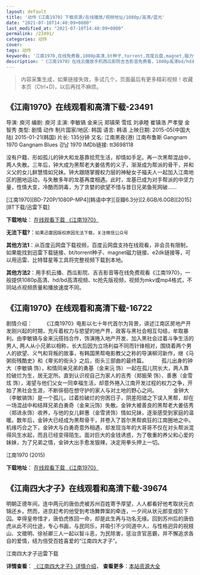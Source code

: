 ```yaml
---
layout: default
title: '动作《江南1970》下载资源/在线播放/视频地址/1080p/高清/蓝光'
date: "2021-07-10T14:40:09+0800"
last_modified_at: "2021-07-10T14:40:09+0800"
permalink: /23491/
categories: 动作
cover:
tags: 动作
keywords: '江南1970,在线免费看,1080p高清,bt种子,torrent,百度云盘,magnet,磁力链,迅雷下载资源'
description: '《江南1970》在线云播放手机西瓜影院吉吉影音免费看，1080p高清bd/hd未删减完整版和tc抢先枪版，mkv/mp4格式，附带bt/torrent种子、magnet/磁力链、百度云盘、网盘资源迅雷下载链接'
---
```


>内容采集生成，如果链接失效，多试几个，页面最后有更多精彩视频！收藏本页（Ctrl+D)，以后再找不麻烦。


## 《江南1970》在线观看和高清下载-23491

导演: 庾河 编剧: 庾河 主演: 李敏镐 金来沅 郑镇荣 雪炫 刘承睦 崔镇浩 严孝燮 金智秀 类型: 剧情 动作 制片国家/地区: 韩国 语言: 韩语 上映日期: 2015-05(中国大陆) 2015-01-21(韩国) 片长: 135分钟 又名: 江南黑夜(港) 江南布鲁斯 Gangnam 1970 Gangnam Blues 강남 1970 IMDb链接: tt3698118

没有户籍、形如孤儿的钟大和龙基靠拾荒生活，却情如手足。再一次黑帮混战中，两人失散。三年后，钟大成为黑帮老大姜佶秀的义子，渐渐成为帮派的骨干，并和义父的女儿鲜慧情如兄妹。钟大跟随掌握权力层的神秘女子福夫人一起加入江南地区的圈地运动，与失散多年的龙基再度相遇。此时，龙基已成为对手帮派的中坚力量，性情大变，冷酷而阴毒，为了贪婪的欲望不惜与昔日兄弟鱼死网破……


[江南1970][BD-720P/1080P-MP4][韩语中字][豆瓣6.3分][2.6GB/6.0GB][2015][BT下载/迅雷下载]

**下载地址**： [在线观看下载 《江南1970》](https://www.btdx8.com/torrent/gangnam_1970_2015.html) 


**无法下载?**：`如果迅雷因版权原因无法下载，关注微信公众号 `

**其他方法1**：从百度云网盘下载视频，百度云网盘支持在线观看，非会员有限制，如果能找到迅雷下载链接、bt/torrent种子、magnet磁力链接、e2dk链接等，可以用迅雷、比特彗星等工具将完整视频下载到本地。

**其他方法2**：用手机云播、西瓜影院、吉吉影音等在线免费观看《江南1970》，一般提供1080p高清、hd/bd高清视频、tc抢先版视频，视频为mkv或mp4格式，不同站点视频质量和播放速度不同。


## 《江南1970》在线观看和高清下载-16722

剧情介绍：        《江南1970》电影以七十年代首尔为背景，讲述江南区房地产开发刚兴起的时期，充斥着权力与慾望的地产界，政客与黑社会相互勾结，牟取暴利。由李敏镐与金来沅搭挡合作，饰演捲入地产开发、加入黑社会过着斗争生活的男人, 两人从小兄弟以相称，长大后因为立场利益不同而针锋相对，围绕着两个男人的欲望、义气和背叛的故事，有韩国黑帮电影教父之称的导演柳河新作，继《马粥街残酷史》和《卑劣的街头》之后，街头三部曲的最终篇。            孤儿出身的钟大（李敏镐 饰），和情同亲兄弟的勇基（金来沅 饰）一起在孤儿院长大，两人靠捡破烂为生，居无定所。直到认识视自己为家人的吉秀（郑振荣 饰）、善惠（金雪炫 饰），渴望与他们父女一同幸福生活，却意外捲入江南开发过程的权力之争，开始了黑社会生涯，不断徘徊在想守护的家人与对土地的野心之间。             金钟大（李敏镐饰）是一个孤儿，过着捡破烂的穷困日子，阴差阳错之下误入黑帮，却在一场混战中和结拜兄弟白勇奇（金来沅饰）失散。金钟大被善良的黑帮老大姜佶秀（郑进永饰）收养，与他的女儿鲜惠（金雪贤饰）情如兄妹，逐渐感受到家庭的温暖。数年后，金钟大已经成为黑帮骨干，并卷入了首尔黑帮疯狂的江南圈地之中。机缘巧合之下，金钟大与白勇奇意外相遇，却发现当年的大哥哥不仅在对头帮派混得风生水起，而且已经变得陌生。面对巨大的金钱诱惑，为了敬重的养父和心爱的妹妹，为了兄弟之情，金钟大出手愈发狠辣，决定用拳头押上一切。


江南1970 (2015)

**下载地址**： [在线观看下载 《江南1970》](https://www.btbtdy.me/btdy/dy371.html) 


## 《江南四大才子》在线观看和高清下载-39674

明朝正德年间，连中两元的唐伯虎被苏州百姓寄予厚望，人人都看好他考取状元衣锦还乡。然而，进京赶考的他受到考场舞弊案的牵连，一夕间从状元郎变成阶下囚。幸得皇帝惜才，唐伯虎拣回一命，却是此生再与功名无缘。回到苏州后的唐伯虎从此不问仕途，专心书画，与民同乐，并吸引不少同道中人，与性格迥异的祝枝山、文徵明、徐祯卿三人一起以智斗恶，为民除害，惩治贪官恶霸，并不懈追求各自的爱情，结为倍受百姓喜爱的&ldquo;江南四大才子”。<br />


江南四大才子迅雷下载

**详情查看**： [《江南四大才子》详情介绍](/movie/39674/)， **查看更多**：[本站资源大全](/movie/t/all/)

